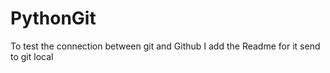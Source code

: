 # PythonGit
To test the connection between git and Github 
I add the Readme for it send to git local
